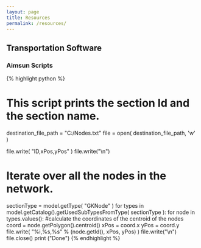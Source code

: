 ```yaml
---
layout: page
title: Resources
permalink: /resources/
---
```


## Transportation Software

### Aimsun Scripts

{% highlight python %}
# This script prints the section Id and the section name.

destination_file_path = "C:/Nodes.txt"
file = open( destination_file_path, 'w' )

file.write( "ID,xPos,yPos" )
file.write("\n")

# Iterate over all the nodes in the network.
sectionType = model.getType( "GKNode" )
for types in model.getCatalog().getUsedSubTypesFromType( sectionType ):
	for node in types.values():
		#calculate the coordinates of the centroid of the nodes
		coord = node.getPolygon().centroid()
		xPos = coord.x
		yPos = coord.y
		file.write( "%i,%s,%s" % (node.getId(), xPos, yPos) )
		file.write("\n")
file.close()
print ("Done")
{% endhighlight %}
